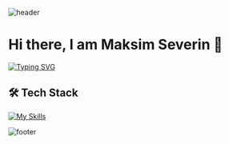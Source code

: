 ![header](https://capsule-render.vercel.app/api?type=waving&height=120&color=FF6F3C&descAlignY=73&descAlign=45&fontAlignY=50&section=footer&textBg=false&fontSize=0&strokeWidth=0)

# Hi there, I am Maksim Severin 👋

[![Typing SVG](https://readme-typing-svg.demolab.com?font=Fira+Code&size=24&duration=4000&pause=1000&color=FF6F3C&center=true&width=435&lines=Python+developer;1+year+of+work+experience;Always+up+for+new+challenges)](https://git.io/typing-svg)

## &#128736; Tech Stack

[![My Skills](https://skillicons.dev/icons?i=py,django,sqlite,postgres,nginx,docker,bash,postman,linux,git,github&theme=dark)](https://skillicons.dev)

<!--
**Mask763/Mask763** is a ✨ _special_ ✨ repository because its `README.md` (this file) appears on your GitHub profile.

Here are some ideas to get you started:

- 🔭 I’m currently working on ...
- 🌱 I’m currently learning ...
- 👯 I’m looking to collaborate on ...
- 🤔 I’m looking for help with ...
- 💬 Ask me about ...
- 📫 How to reach me: ...
- 😄 Pronouns: ...
- ⚡ Fun fact: ...
-->
![footer](https://capsule-render.vercel.app/api?type=waving&height=120&color=FF6F3C&descAlignY=73&descAlign=45&fontAlignY=50&section=footer&textBg=false&fontSize=0&strokeWidth=0)
